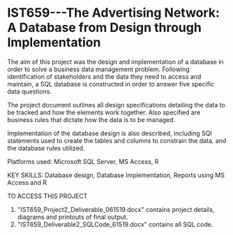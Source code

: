 # IST659---The Advertising Network: A Database from Design through Implementation

The aim of this project was the design and implementation of a database in order to solve a business data management problem. Following identification of stakeholders and the data they need to access and maintain, a SQL database is constructed in order to answer five specific data questions.

The project document outlines all design specifications detailing the data to be tracked and how the elements work together. 
Also specified are business rules that dictate how the data is to be managed.

Implementation of the database design is also described, including SQl statements used to create the tables
and columns to constrain the data, and the database rules utilized.

Platforms used: Microsoft SQL Server, MS Access, R

KEY SKILLS: Database design, Database Implementation, Reports using MS Access and R

TO ACCESS THIS PROJECT
1) "IST659_Project2_Deliverable_061519.docx" contains project details, diagrams and printouts of final output.
2) "IST659_Deliverable2_SQLCode_61519.docx" contains all SQL code.
